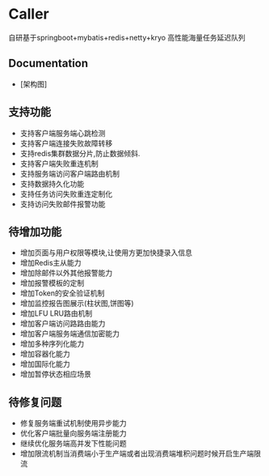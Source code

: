 # Caller
自研基于springboot+mybatis+redis+netty+kryo 高性能海量任务延迟队列

## Documentation
- [架构图]


## 支持功能
- 支持客户端服务端心跳检测
- 支持客户端连接失败故障转移
- 支持redis集群数据分片,防止数据倾斜.
- 支持客户端失败重连机制
- 支持服务端访问客户端路由机制
- 支持数据持久化功能
- 支持任务访问失败重连定制化
- 支持访问失败邮件报警功能

## 待增加功能
- 增加页面与用户权限等模块,让使用方更加快捷录入信息
- 增加Redis主从能力
- 增加除邮件以外其他报警能力
- 增加报警模板的定制
- 增加Token的安全验证机制
- 增加监控报告图展示(柱状图,饼图等) 
- 增加LFU LRU路由机制
- 增加客户端访问路路由能力 
- 增加客户端服务端通信加密能力
- 增加多种序列化能力
- 增加容器化能力
- 增加国际化能力
- 增加暂停状态相应场景
 
## 待修复问题
- 修复服务端重试机制使用异步能力
- 优化客户端批量向服务端注册能力
- 继续优化服务端高并发下性能问题
- 增加限流机制当消费端小于生产端或者出现消费端堆积问题时候开启生产端限流
   
  
